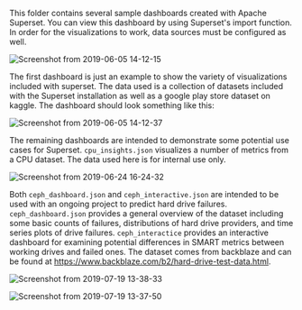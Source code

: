 This folder contains several sample dashboards created with Apache Superset. You can view this dashboard by using Superset's import function. In order for the visualizations to work, data sources must be configured as well.

![Screenshot from 2019-06-05 14-12-15](https://user-images.githubusercontent.com/35980900/58979608-67585180-879c-11e9-96d8-f613c02aa519.png)

The first dashboard is just an example to show the variety of visualizations included with superset. The data used is a collection of datasets included with the Superset installation as well as a google play store dataset on kaggle.
The dashboard should look something like this:

![Screenshot from 2019-06-05 14-12-37](https://user-images.githubusercontent.com/35980900/58979664-8820a700-879c-11e9-93b7-2679909dd145.png)

The remaining dashboards are intended to demonstrate some potential use cases for Superset.  `cpu_insights.json` visualizes a number of metrics from a CPU dataset. The data used here is for internal use only.

![Screenshot from 2019-06-24 16-24-32](https://user-images.githubusercontent.com/35980900/61555520-99acce00-aa2d-11e9-9e71-49f2ab1babc7.png)

Both `ceph_dashboard.json` and `ceph_interactive.json` are intended to be used with an ongoing project to predict hard drive failures.  `ceph_dashboard.json` provides a general overview of the dataset including some basic counts of failures, distributions of hard drive providers, and time series plots of drive failures.  `ceph_interactice` provides an interactive dashboard for examining potential differences in SMART metrics between working drives and failed ones.  The dataset comes from backblaze and can be found at https://www.backblaze.com/b2/hard-drive-test-data.html.

![Screenshot from 2019-07-19 13-38-33](https://user-images.githubusercontent.com/35980900/61555464-7b46d280-aa2d-11e9-8b2a-1f6c02825dd7.png)

![Screenshot from 2019-07-19 13-37-50](https://user-images.githubusercontent.com/35980900/61555490-8d287580-aa2d-11e9-8723-965601c95055.png)
